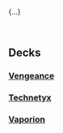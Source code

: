 {...}


<br>


## Decks

### [Vengeance](https://duelingbook.com/deck?id=11423800)

### [Technetyx](https://duelingbook.com/deck?id=11617228)

### [Vaporion](https://duelingbook.com/deck?id=11882083)
